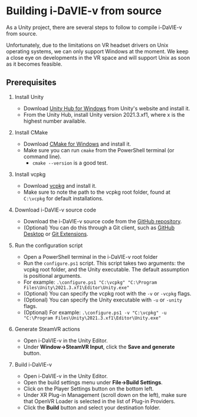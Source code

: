 # Building i-DaVIE-v from source
As a Unity project, there are several steps to follow to compile i-DaVIE-v from source.

Unfortunately, due to the limitations on VR headset drivers on Unix operating systems, we can only support Windows at the moment. We keep a close eye on developments in the VR space and will support Unix as soon as it becomes feasible.

## Prerequisites
1. Install Unity
    * Download [Unity Hub for Windows](https://public-cdn.cloud.unity3d.com/hub/prod/UnityHubSetup.exe) from Unity's website and install it.
    * From the Unity Hub, install Unity version 2021.3.xf1, where x is the highest number available.

2. Install CMake
    * Download [CMake for Windows](https://cmake.org/download/) and install it.
    * Make sure you can run `cmake` from the PowerShell terminal (or command line).
        - `cmake --version` is a good test.

3. Install vcpkg
    * Download [vcpkg](https://github.com/microsoft/vcpkg) and install it.
    * Make sure to note the path to the vcpkg root folder, found at `C:\vcpkg` for default installations.

5. Download i-DaVIE-v source code
    * Download the i-DaVIE-v source code from the [GitHub repository](https://github.com/idia-astro/idia_unity_vr).
    * (Optional) You can do this through a Git client, such as [GitHub Desktop](https://desktop.github.com/download/) or [Git Extensions](https://github.com/gitextensions/gitextensions/releases/latest).

6. Run the configuration script
    * Open a PowerShell terminal in the i-DaVIE-v root folder
    * Run the `configure.ps1` script. This script takes two arguments: the vcpkg root folder, and the Unity executable. The default assumption is positional arguments.
    * For example: `.\configure.ps1 "C:\vcpkg" "C:\Program Files\Unity\2021.3.xf1\Editor\Unity.exe"`
    * (Optional) You can specify the vcpkg root with the `-v` or `-vcpkg` flags.
    * (Optional) You can specify the Unity executable with `-u` or `-unity` flags.
    * (Optional) For example: `.\configure.ps1 -v "C:\vcpkg" -u "C:\Program Files\Unity\2021.3.xf1\Editor\Unity.exe"`
  
7. Generate SteamVR actions
    * Open i-DaVIE-v in the Unity Editor.
    * Under **Window->SteamVR Input**, click the **Save and generate** button.
  
8. Build i-DaVIE-v
    * Open i-DaVIE-v in the Unity Editor.
    * Open the build settings menu under **File->Build Settings**.
    * Click on the Player Settings button on the bottom left.
    * Under XR Plug-in Management (scroll down on the left), make sure that OpenVR Loader is selected in the list of Plug-in Providers.
    * Click the **Build** button and select your destination folder.
